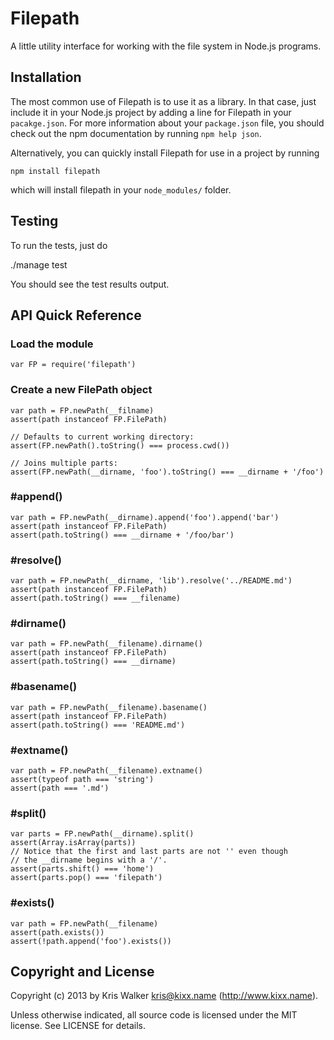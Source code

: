 Filepath
========

A little utility interface for working with the file system in Node.js programs.

## Installation
The most common use of Filepath is to use it as a library. In that case, just
include it in your Node.js project by adding a line for Filepath in your
`pacakge.json`. For more information about your `package.json` file, you should
check out the npm documentation by running `npm help json`.

Alternatively, you can quickly install Filepath for use in a project by running

	npm install filepath

which will install filepath in your `node_modules/` folder.

## Testing
To run the tests, just do

  ./manage test

You should see the test results output.

API Quick Reference
-------------------

### Load the module
```JS  
var FP = require('filepath')
```

### Create a new FilePath object
```JS
var path = FP.newPath(__filname)
assert(path instanceof FP.FilePath)

// Defaults to current working directory:
assert(FP.newPath().toString() === process.cwd())

// Joins multiple parts:
assert(FP.newPath(__dirname, 'foo').toString() === __dirname + '/foo')
```

### #append()
```JS
var path = FP.newPath(__dirname).append('foo').append('bar')
assert(path instanceof FP.FilePath)
assert(path.toString() === __dirname + '/foo/bar')
```

### #resolve()
```JS
var path = FP.newPath(__dirname, 'lib').resolve('../README.md')
assert(path instanceof FP.FilePath)
assert(path.toString() === __filename)
```

### #dirname()
```JS
var path = FP.newPath(__filename).dirname()
assert(path instanceof FP.FilePath)
assert(path.toString() === __dirname)
```

### #basename()
```JS
var path = FP.newPath(__filename).basename()
assert(path instanceof FP.FilePath)
assert(path.toString() === 'README.md')
```

### #extname()
```JS
var path = FP.newPath(__filename).extname()
assert(typeof path === 'string')
assert(path === '.md')
```

### #split()
```JS
var parts = FP.newPath(__dirname).split()
assert(Array.isArray(parts))
// Notice that the first and last parts are not '' even though
// the __dirname begins with a '/'.
assert(parts.shift() === 'home')
assert(parts.pop() === 'filepath')
```

### #exists()
```JS
var path = FP.newPath(__filename)
assert(path.exists())
assert(!path.append('foo').exists())
```


Copyright and License
---------------------
Copyright (c) 2013 by Kris Walker <kris@kixx.name> (http://www.kixx.name).

Unless otherwise indicated, all source code is licensed under the MIT license.
See LICENSE for details.
